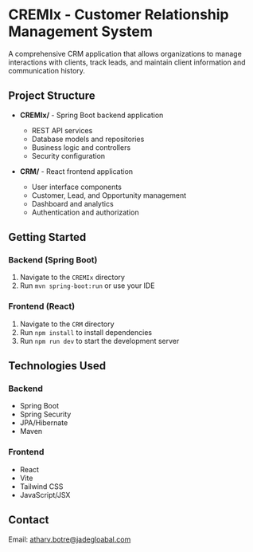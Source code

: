 # CREMIx - Customer Relationship Management System

A comprehensive CRM application that allows organizations to manage interactions with clients, track leads, and maintain client information and communication history.

## Project Structure

- **CREMIx/** - Spring Boot backend application
  - REST API services
  - Database models and repositories
  - Business logic and controllers
  - Security configuration

- **CRM/** - React frontend application
  - User interface components
  - Customer, Lead, and Opportunity management
  - Dashboard and analytics
  - Authentication and authorization

## Getting Started

### Backend (Spring Boot)
1. Navigate to the `CREMIx` directory
2. Run `mvn spring-boot:run` or use your IDE

### Frontend (React)
1. Navigate to the `CRM` directory
2. Run `npm install` to install dependencies
3. Run `npm run dev` to start the development server

## Technologies Used

### Backend
- Spring Boot
- Spring Security
- JPA/Hibernate
- Maven

### Frontend
- React
- Vite
- Tailwind CSS
- JavaScript/JSX

## Contact

Email: atharv.botre@jadegloabal.com

